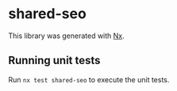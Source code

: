 # shared-seo

This library was generated with [Nx](https://nx.dev).


## Running unit tests

Run `nx test shared-seo` to execute the unit tests.

